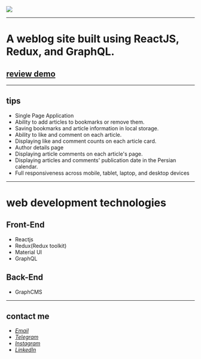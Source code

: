 <div>
  <img src="https://github.com/javadevbh/divar/assets/122552232/c7e00a0b-7c99-4cc4-bc8f-7d714c5a6f64">
</div>

---
# A weblog site built using ReactJS, Redux, and GraphQL.
## [review demo](https://s8.uupload.ir/files/untitled_project_1hee.gif)
---
## tips
* Single Page Application
* Ability to add articles to bookmarks or remove them.
* Saving bookmarks and article information in local storage.
* Ability to like and comment on each article.
* Displaying like and comment counts on each article card.
* Author details page
* Displaying article comments on each article's page.
* Displaying articles and comments' publication date in the Persian calendar.
* Full responsiveness across mobile, tablet, laptop, and desktop devices
---
# web development technologies
## Front-End
* Reactjs
* Redux(Redux toolkit)
* Material UI
* GraphQL
## Back-End
* GraphCMS
---
## contact me
* *[Email](mailto:javadev14bh@gmail.com)*
* *[Telegram](https://t.me/jav4d/)*
* *[Instagram](https://instagram.com/javaadbahrami/)*
* *[LinkedIn](https://www.linkedin.com/in/javad-bahrami-79b349259/)*
